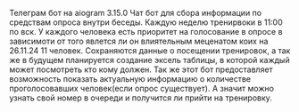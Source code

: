 Телеграм бот на aiogram 3.15.0 
Чат бот для сбора информации по средствам опроса внутри беседы. Каждую неделю тренирвоки в 11:00 по вск.
У каждого человека есть приоритет на голосование в опросе в зависимоти от того явлется ли он влиятельным меценатом коих на 26.11.24 11 человек. 
Сохраняются данные о посещении тренировок, а так же в будущем планируется создание эксель таблицы, в которой каждый может посмотреть кто кому должен. 
Так же этот бот предоставляет возможность показать актуальную информацию о количестве проголосовавших человек(если опрос существует). А значит можно узнать свой номер в очереди и получится ли прийти на тренировку. 

